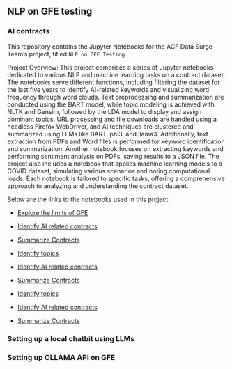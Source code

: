 ## NLP on GFE testing
### AI contracts

This repository contains the Jupyter Notebooks for the ACF Data Surge Team’s project, titled `NLP on GFE Testing`. 

Project Overview: This project comprises a series of Jupyter notebooks dedicated to various NLP and machine learning tasks on a contract dataset. The notebooks serve different functions, including filtering the dataset for the last five years to identify AI-related keywords and visualizing word frequency through word clouds. Text preprocessing and summarization are conducted using the BART model, while topic modeling is achieved with NLTK and Gensim, followed by the LDA model to display and assign dominant topics. URL processing and file downloads are handled using a headless Firefox WebDriver, and AI techniques are clustered and summarized using LLMs like BART, phi3, and llama3. Additionally, text extraction from PDFs and Word files is performed for keyword identification and summarization. Another notebook focuses on extracting keywords and performing sentiment analysis on PDFs, saving results to a JSON file. The project also includes a notebook that applies machine learning models to a COVID dataset, simulating various scenarios and noting computational loads. Each notebook is tailored to specific tasks, offering a comprehensive approach to analyzing and understanding the contract dataset.


Below are the links to the notebooks used in this project:

- [Explore the limits of GFE ](https://github.com/HHS/acf-nlp-on-gfe-testing/blob/main/code/NLP_GFElimits_Covid_s1.ipynb)

- [Identify AI related contracts](https://github.com/HHS/acf-nlp-on-gfe-testing/blob/main/code/Get_AI_contracts_s1.ipynb)

- [Summarize Contracts](https://github.com/HHS/acf-nlp-on-gfe-testing/blob/main/code/AI_contracts_summarization_s1.ipynb)

- [Identify topics](https://github.com/HHS/acf-nlp-on-gfe-testing/blob/main/code/AI_contracts_topics_s1.ipynb)



- [Identify AI related contracts](https://github.com/HHS/acf-nlp-on-gfe-testing/blob/main/code/Get_AI_contracts.ipynb)

- [Summarize Contracts](https://github.com/HHS/acf-nlp-on-gfe-testing/blob/main/code/AI_contracts_summarization.ipynb)

- [Identify topics](https://github.com/HHS/acf-nlp-on-gfe-testing/blob/main/code/AI_contracts_topics.ipynb)


- [Identify AI related contracts](https://github.com/HHS/acf-nlp-on-gfe-testing/blob/main/code/Get_AI_contracts.ipynb)

- [Summarize Contracts](https://github.com/HHS/acf-nlp-on-gfe-testing/blob/main/code/AI_contracts_summarization.ipynb)

### Setting up a local chatbit using LLMs





### Setting up OLLAMA API on GFE
